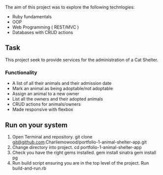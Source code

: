 The aim of this project was to explore the following technlogies:

- Ruby fundamentals
- OOP
- Web Programming ( REST/MVC )
- Databases with CRUD actions

## Task

This project seek to provide services for the administration of a Cat Shelter.

### Functionality 

 - A list of all their animals and their admission date
 - Mark an animal as being adoptable/not adoptable
 - Assign an animal to a new owner
 - List all the owners and their adopted animals
 - CRUD actions for animals/owners
 - Made responsive with flexbox
 
## Run on your system

1. Open Terminal and repository.
git clone git@github.com:Charliemowood/portfolio-1-animal-shelter-app.git
2. Change directory into project.
cd portfolio-1-animal-shelter-app
3. Check you have the right gems installed.
gem install sinatra
gem install pg
4. Run build script ensuring you are in the top level of the project.
Run build-and-run.rb
